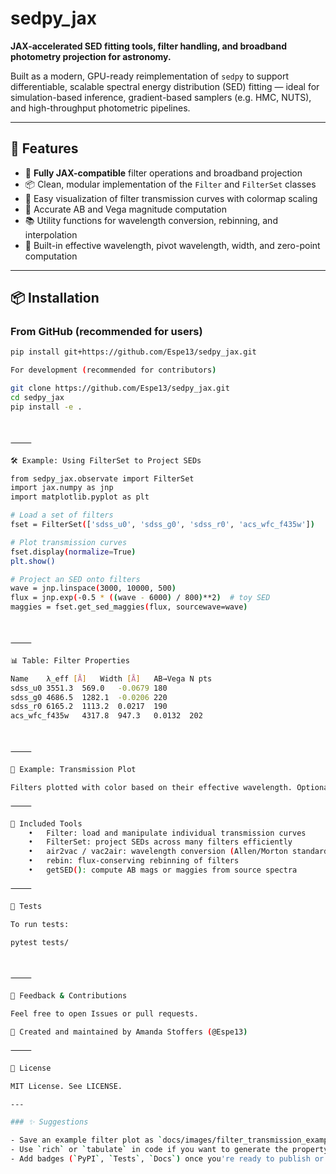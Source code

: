 # sedpy_jax

**JAX-accelerated SED fitting tools, filter handling, and broadband photometry projection for astronomy.**

Built as a modern, GPU-ready reimplementation of `sedpy` to support differentiable, scalable spectral energy distribution (SED) fitting — ideal for simulation-based inference, gradient-based samplers (e.g. HMC, NUTS), and high-throughput photometric pipelines.

---

## 🚀 Features

- 🧠 **Fully JAX-compatible** filter operations and broadband projection
- 📦 Clean, modular implementation of the `Filter` and `FilterSet` classes
- 🌈 Easy visualization of filter transmission curves with colormap scaling
- 🧮 Accurate AB and Vega magnitude computation
- 📚 Utility functions for wavelength conversion, rebinning, and interpolation
- 🧰 Built-in effective wavelength, pivot wavelength, width, and zero-point computation

---

## 📦 Installation

### From GitHub (recommended for users)

```bash
pip install git+https://github.com/Espe13/sedpy_jax.git

For development (recommended for contributors)

git clone https://github.com/Espe13/sedpy_jax.git
cd sedpy_jax
pip install -e .



⸻

🛠 Example: Using FilterSet to Project SEDs

from sedpy_jax.observate import FilterSet
import jax.numpy as jnp
import matplotlib.pyplot as plt

# Load a set of filters
fset = FilterSet(['sdss_u0', 'sdss_g0', 'sdss_r0', 'acs_wfc_f435w'])

# Plot transmission curves
fset.display(normalize=True)
plt.show()

# Project an SED onto filters
wave = jnp.linspace(3000, 10000, 500)
flux = jnp.exp(-0.5 * ((wave - 6000) / 800)**2)  # toy SED
maggies = fset.get_sed_maggies(flux, sourcewave=wave)



⸻

📊 Table: Filter Properties

Name	λ_eff [Å]	Width [Å]	AB→Vega	N pts
sdss_u0	3551.3	569.0	-0.0679	180
sdss_g0	4686.5	1282.1	-0.0206	220
sdss_r0	6165.2	1113.2	0.0217	190
acs_wfc_f435w	4317.8	947.3	0.0132	202



⸻

🌈 Example: Transmission Plot

Filters plotted with color based on their effective wavelength. Optionally normalized.

⸻

📂 Included Tools
	•	Filter: load and manipulate individual transmission curves
	•	FilterSet: project SEDs across many filters efficiently
	•	air2vac / vac2air: wavelength conversion (Allen/Morton standards)
	•	rebin: flux-conserving rebinning of filters
	•	getSED(): compute AB mags or maggies from source spectra

⸻

🧪 Tests

To run tests:

pytest tests/



⸻

📮 Feedback & Contributions

Feel free to open Issues or pull requests.

📧 Created and maintained by Amanda Stoffers (@Espe13)

⸻

📜 License

MIT License. See LICENSE.

---

### ✨ Suggestions

- Save an example filter plot as `docs/images/filter_transmission_example.png` to show off in the README.
- Use `rich` or `tabulate` in code if you want to generate the property table programmatically.
- Add badges (`PyPI`, `Tests`, `Docs`) once you're ready to publish or CI test.

